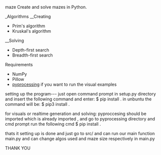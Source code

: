 maze
Create and solve mazes in Python.

_Algorithms
__Creating

- Prim's algorithm
- Kruskal's algorithm

__Solving
- Depth-first search
- Breadth-first search



Requirements
- NumPy
- Pillow
- [pyprocessing](https://github.com/jsmolka/pyprocessing) if you want to run the visual examples


setting up the program---
just open command prompt in setup.py directory and insert the following command and enter:
$ pip install .
in unbuntu the command will be:
$ pip3 install .


for visuals or realtime generation and solving:
pyproccesing should be imported which is already imported , and go to pyprocessing directory and cmd prompt
run the following cmd
$ pip install .

thats it setting up is done and just go to src/ and can run our main function main.py and 
can change algos used and maze size respectively in main.py

THANK YOU